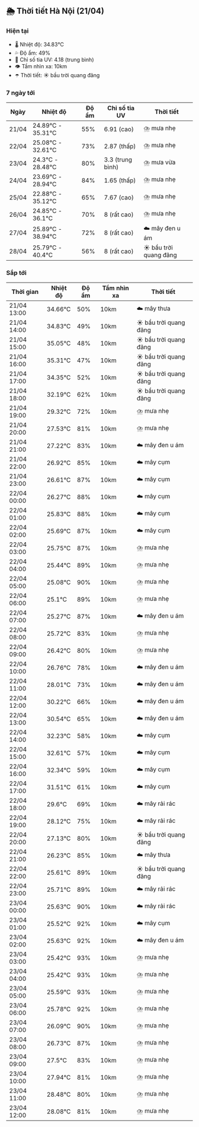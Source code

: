 ## 🌦️ Thời tiết Hà Nội (21/04)

### Hiện tại

- 🌡️ Nhiệt độ: 34.83℃
- 💦 Độ ẩm: 49%
- 🌟 Chỉ số tia UV: 4.18 (trung bình)
- 👁️ Tầm nhìn xa: 10km
- ☂️ Thời tiết: ☀️ bầu trời quang đãng

### 7 ngày tới

| Ngày | Nhiệt độ | Độ ẩm | Chỉ số tia UV | Thời tiết |
| --- | --- | --- | --- | --- |
| 21/04 | 24.89℃ - 35.31℃ | 55% | 6.91 (cao) | ⛈️ mưa nhẹ |
| 22/04 | 25.08℃ - 32.61℃ | 73% | 2.87 (thấp) | ⛈️ mưa nhẹ |
| 23/04 | 24.3℃ - 28.48℃ | 80% | 3.3 (trung bình) | ⛈️ mưa vừa |
| 24/04 | 23.69℃ - 28.94℃ | 84% | 1.65 (thấp) | ⛈️ mưa nhẹ |
| 25/04 | 22.88℃ - 35.12℃ | 65% | 7.67 (cao) | ⛈️ mưa nhẹ |
| 26/04 | 24.85℃ - 36.1℃ | 70% | 8 (rất cao) | ⛈️ mưa nhẹ |
| 27/04 | 25.89℃ - 38.94℃ | 72% | 8 (rất cao) | ☁️ mây đen u ám |
| 28/04 | 25.79℃ - 40.4℃ | 56% | 8 (rất cao) | ☀️ bầu trời quang đãng |

### Sắp tới

| Thời gian | Nhiệt độ | Độ ẩm | Tầm nhìn xa | Thời tiết |
| --- | --- | --- | --- | --- |
| 21/04 13:00 | 34.66℃ | 50% | 10km | ☁️ mây thưa |
| 21/04 14:00 | 34.83℃ | 49% | 10km | ☀️ bầu trời quang đãng |
| 21/04 15:00 | 35.05℃ | 48% | 10km | ☀️ bầu trời quang đãng |
| 21/04 16:00 | 35.31℃ | 47% | 10km | ☀️ bầu trời quang đãng |
| 21/04 17:00 | 34.35℃ | 52% | 10km | ☀️ bầu trời quang đãng |
| 21/04 18:00 | 32.19℃ | 62% | 10km | ☀️ bầu trời quang đãng |
| 21/04 19:00 | 29.32℃ | 72% | 10km | ⛈️ mưa nhẹ |
| 21/04 20:00 | 27.53℃ | 81% | 10km | ⛈️ mưa nhẹ |
| 21/04 21:00 | 27.22℃ | 83% | 10km | ☁️ mây đen u ám |
| 21/04 22:00 | 26.92℃ | 85% | 10km | ☁️ mây cụm |
| 21/04 23:00 | 26.61℃ | 87% | 10km | ☁️ mây cụm |
| 22/04 00:00 | 26.27℃ | 88% | 10km | ☁️ mây cụm |
| 22/04 01:00 | 25.83℃ | 88% | 10km | ☁️ mây cụm |
| 22/04 02:00 | 25.69℃ | 87% | 10km | ☁️ mây cụm |
| 22/04 03:00 | 25.75℃ | 87% | 10km | ⛈️ mưa nhẹ |
| 22/04 04:00 | 25.44℃ | 89% | 10km | ⛈️ mưa nhẹ |
| 22/04 05:00 | 25.08℃ | 90% | 10km | ⛈️ mưa nhẹ |
| 22/04 06:00 | 25.1℃ | 89% | 10km | ⛈️ mưa nhẹ |
| 22/04 07:00 | 25.27℃ | 87% | 10km | ☁️ mây đen u ám |
| 22/04 08:00 | 25.72℃ | 83% | 10km | ⛈️ mưa nhẹ |
| 22/04 09:00 | 26.42℃ | 80% | 10km | ⛈️ mưa nhẹ |
| 22/04 10:00 | 26.76℃ | 78% | 10km | ☁️ mây đen u ám |
| 22/04 11:00 | 28.01℃ | 73% | 10km | ☁️ mây đen u ám |
| 22/04 12:00 | 30.22℃ | 66% | 10km | ☁️ mây đen u ám |
| 22/04 13:00 | 30.54℃ | 65% | 10km | ☁️ mây đen u ám |
| 22/04 14:00 | 32.23℃ | 58% | 10km | ☁️ mây cụm |
| 22/04 15:00 | 32.61℃ | 57% | 10km | ☁️ mây cụm |
| 22/04 16:00 | 32.34℃ | 59% | 10km | ☁️ mây cụm |
| 22/04 17:00 | 31.51℃ | 61% | 10km | ☁️ mây cụm |
| 22/04 18:00 | 29.6℃ | 69% | 10km | ☁️ mây rải rác |
| 22/04 19:00 | 28.12℃ | 75% | 10km | ☁️ mây rải rác |
| 22/04 20:00 | 27.13℃ | 80% | 10km | ☀️ bầu trời quang đãng |
| 22/04 21:00 | 26.23℃ | 85% | 10km | ☁️ mây thưa |
| 22/04 22:00 | 25.61℃ | 89% | 10km | ☀️ bầu trời quang đãng |
| 22/04 23:00 | 25.71℃ | 89% | 10km | ☁️ mây rải rác |
| 23/04 00:00 | 25.63℃ | 90% | 10km | ☁️ mây rải rác |
| 23/04 01:00 | 25.52℃ | 92% | 10km | ☁️ mây cụm |
| 23/04 02:00 | 25.63℃ | 92% | 10km | ☁️ mây đen u ám |
| 23/04 03:00 | 25.42℃ | 93% | 10km | ⛈️ mưa nhẹ |
| 23/04 04:00 | 25.42℃ | 93% | 10km | ⛈️ mưa nhẹ |
| 23/04 05:00 | 25.59℃ | 93% | 10km | ⛈️ mưa nhẹ |
| 23/04 06:00 | 25.78℃ | 92% | 10km | ⛈️ mưa nhẹ |
| 23/04 07:00 | 26.09℃ | 90% | 10km | ⛈️ mưa nhẹ |
| 23/04 08:00 | 26.73℃ | 87% | 10km | ⛈️ mưa nhẹ |
| 23/04 09:00 | 27.5℃ | 83% | 10km | ⛈️ mưa nhẹ |
| 23/04 10:00 | 27.94℃ | 81% | 10km | ⛈️ mưa nhẹ |
| 23/04 11:00 | 28.48℃ | 80% | 10km | ⛈️ mưa nhẹ |
| 23/04 12:00 | 28.08℃ | 81% | 10km | ⛈️ mưa nhẹ |
